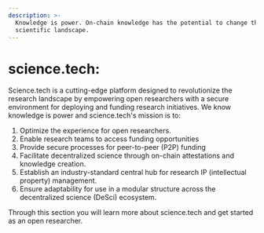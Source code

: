 ```yaml
---
description: >-
  Knowledge is power. On-chain knowledge has the potential to change the
  scientific landscape.
---
```


# science.tech:

Science.tech is a cutting-edge platform designed to revolutionize the research landscape by empowering open researchers with a secure environment for deploying and funding research initiatives. We know knowledge is power and science.tech's mission is to:&#x20;

1. Optimize the experience for open researchers.
2. Enable research teams to access funding opportunities
3. Provide secure processes for peer-to-peer (P2P) funding
4. Facilitate decentralized science through on-chain attestations and knowledge creation.
5. Establish an industry-standard central hub for research IP (intellectual property) management.
6. Ensure adaptability for use in a modular structure across the decentralized science (DeSci) ecosystem.

Through this section you will learn more about science.tech and get started as an open researcher.&#x20;



